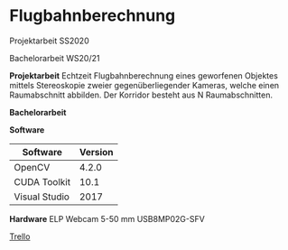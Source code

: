 # Flugbahnberechnung

Projektarbeit   SS2020

Bachelorarbeit  WS20/21

**Projektarbeit**
Echtzeit Flugbahnberechnung eines geworfenen Objektes mittels Stereoskopie zweier gegenüberliegender Kameras, welche einen Raumabschnitt abbilden. 
Der Korridor besteht aus N Raumabschnitten.


**Bachelorarbeit**


**Software**

| Software      | Version   |
| ------        | ------    |
|OpenCV         | 4.2.0     |
|CUDA Toolkit   | 10.1      |
|Visual Studio  | 2017      |



**Hardware**
ELP Webcam 5-50 mm USB8MP02G-SFV

[Trello](https://trello.com/invite/b/I7ZV10EG/fb54acb2d9a3770e7ef8758a5385194a/objektverfolgung)


